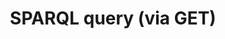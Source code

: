 ---
title: SPARQL query (via GET)
excerpt: Same as `POST:/sparql`.
api:
  file: data-world.json
  operationId: sparqlGet
hidden: false
---